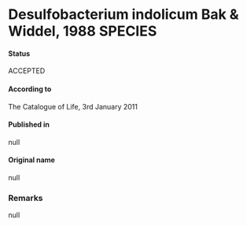 # Desulfobacterium indolicum Bak & Widdel, 1988 SPECIES

#### Status
ACCEPTED

#### According to
The Catalogue of Life, 3rd January 2011

#### Published in
null

#### Original name
null

### Remarks
null